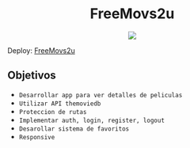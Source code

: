 <h1 align="center"> FreeMovs2u </h1>

   <p align="center">
   <img src="https://img.shields.io/badge/STATUS-DEPLOY-brightgreen">
   </p>

<p>Deploy: <a href='https://bucolic-raindrop-9777b4.netlify.app/'>FreeMovs2u</a></p>

## Objetivos

- `Desarrollar app para ver detalles de peliculas`
- `Utilizar API themoviedb`
- `Proteccion de rutas`
- `Implementar auth, login, register, logout`
- `Desarollar sistema de favoritos`
- `Responsive`


